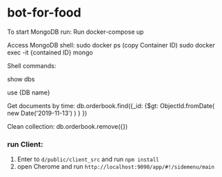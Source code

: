 # bot-for-food

To start MongoDB run:
Run docker-compose up


Access MongoDB shell: 
sudo docker ps (copy Container ID)
sudo docker exec -it {contained ID} mongo


Shell commands:

show dbs	

use {DB name}

Get documents by time:
db.orderbook.find({_id: {$gt: ObjectId.fromDate( new Date('2019-11-13') ) } })

Clean collection:
db.orderbook.remove({})


### run Client:

1) Enter to `d/public/client_src` and run `npm install`
2) open Cherome and run `http://localhost:9090/app/#!/sidemenu/main`